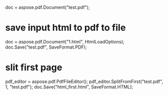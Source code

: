 
doc = aspose.pdf.Document("test.pdf");

# save input html to pdf to file
doc = aspose.pdf.Document("1.html", HtmlLoadOptions);
doc.Save("test.pdf", SaveFormat.PDF);

# slit first page
pdf_editor = aspose.pdf.PdfFileEditor();
pdf_editor.SplitFromFirst("test.pdf", 1, "test.pdf");
doc.Save("html_first.html", SaveFormat.HTML);